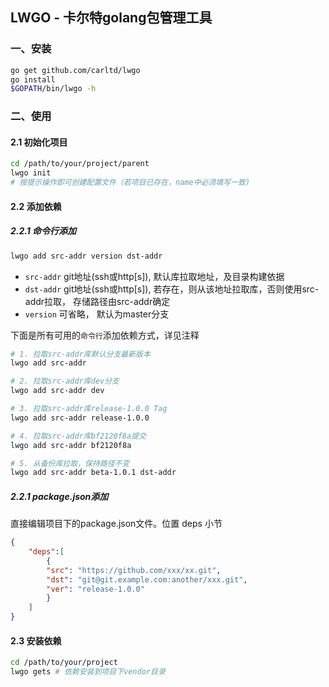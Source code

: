 ## LWGO - 卡尔特golang包管理工具

### 一、安装
```bash
go get github.com/carltd/lwgo
go install
$GOPATH/bin/lwgo -h
```
### 二、使用
#### 2.1 初始化项目
```bash
cd /path/to/your/project/parent
lwgo init
# 按提示操作即可创建配置文件（若项目已存在，name中必须填写一致)
```

#### 2.2 添加依赖

##### 2.2.1 命令行添加

```bash
lwgo add src-addr version dst-addr
```

- `src-addr` git地址(ssh或http[s]), 默认库拉取地址，及目录构建依据
- `dst-addr` git地址(ssh或http[s]), 若存在，则从该地址拉取库，否则使用src-addr拉取， 存储路径由src-addr确定
- `version` 可省略， 默认为master分支

下面是所有可用的`命令行`添加依赖方式，详见注释

```bash
# 1. 拉取src-addr库默认分支最新版本
lwgo add src-addr

# 2. 拉取src-addr库dev分支
lwgo add src-addr dev

# 3. 拉取src-addr库release-1.0.0 Tag
lwgo add src-addr release-1.0.0

# 4. 拉取src-addr库bf2120f8a提交
lwgo add src-addr bf2120f8a

# 5. 从备份库拉取，保持路径不变
lwgo add src-addr beta-1.0.1 dst-addr
```

##### 2.2.1 **package.json**添加
直接编辑项目下的package.json文件。位置 deps 小节

```json
{
    "deps":[
    	{
		"src": "https://github.com/xxx/xx.git",
		"dst": "git@git.example.com:another/xxx.git",
		"ver": "release-1.0.0"
        }
    ]
}
```

#### 2.3 安装依赖
```bash
cd /path/to/your/project
lwgo gets # 依赖安装到项目下vendor目录
```
